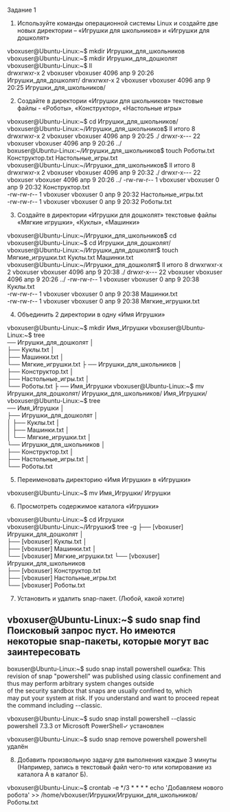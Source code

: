 Задание 1
 
1)	Используйте команды операционной системы Linux и создайте две новых директории – «Игрушки для школьников» и «Игрушки для дошколят»

vboxuser@Ubuntu-Linux:~$ mkdir Игрушки_для_школьников 
vboxuser@Ubuntu-Linux:~$ mkdir Игрушки_для_дошколят 
vboxuser@Ubuntu-Linux:~$ ll  
drwxrwxr-x  2 vboxuser vboxuser 4096 апр  9 20:26  Игрушки_для_дошколят/ 
drwxrwxr-x  2 vboxuser vboxuser 4096 апр  9 20:25  Игрушки_для_школьников/ 

2)	Создайте в директории «Игрушки для школьников» текстовые файлы - «Роботы», «Конструктор», «Настольные игры»

vboxuser@Ubuntu-Linux:~$ cd Игрушки_для_школьников/
vboxuser@Ubuntu-Linux:~/Игрушки_для_школьников$ ll
итого 8 
drwxrwxr-x  2 vboxuser vboxuser 4096 апр  9 20:25 ./ 
drwxr-x--- 22 vboxuser vboxuser 4096 апр  9 20:26 ../  
boxuser@Ubuntu-Linux:~/Игрушки_для_школьников$ touch Роботы.txt Конструктор.txt Настольные_игры.txt  
vboxuser@Ubuntu-Linux:~/Игрушки_для_школьников$ ll 
итого 8 
drwxrwxr-x  2 vboxuser vboxuser 4096 апр  9 20:32 ./ 
drwxr-x--- 22 vboxuser vboxuser 4096 апр  9 20:26 ../ 
-rw-rw-r--  1 vboxuser vboxuser    0 апр  9 20:32 Конструктор.txt  
-rw-rw-r--  1 vboxuser vboxuser    0 апр  9 20:32 Настольные_игры.txt  
-rw-rw-r--  1 vboxuser vboxuser    0 апр  9 20:32 Роботы.txt  

3)	Создайте в директории «Игрушки для дошколят» текстовые файлы «Мягкие игрушки», «Куклы», «Машинки»

vboxuser@Ubuntu-Linux:~/Игрушки_для_школьников$ cd 
vboxuser@Ubuntu-Linux:~$ cd Игрушки_для_дошколят/  
vboxuser@Ubuntu-Linux:~/Игрушки_для_дошколят$ touch Мягкие_игрушки.txt Куклы.txt Машинки.txt  
vboxuser@Ubuntu-Linux:~/Игрушки_для_дошколят$ ll 
итого 8 
drwxrwxr-x  2 vboxuser vboxuser 4096 апр  9 20:38 ./ 
drwxr-x--- 22 vboxuser vboxuser 4096 апр  9 20:26 ../ 
-rw-rw-r--  1 vboxuser vboxuser    0 апр  9 20:38 Куклы.txt  
-rw-rw-r--  1 vboxuser vboxuser    0 апр  9 20:38 Машинки.txt  
-rw-rw-r--  1 vboxuser vboxuser    0 апр  9 20:38 Мягкие_игрушки.txt  

4)	Объединить 2 директории в одну «Имя Игрушки»

vboxuser@Ubuntu-Linux:~$ mkdir Имя_Игрушки 
vboxuser@Ubuntu-Linux:~$ tree  
── Игрушки_для_дошколят │   
├── Куклы.txt  │   
├── Машинки.txt  │   
└── Мягкие_игрушки.txt  ├
── Игрушки_для_школьников │   
├── Конструктор.txt  │   
├── Настольные_игры.txt  │   
└── Роботы.txt  ├
── Имя_Игрушки 
vboxuser@Ubuntu-Linux:~$ mv Игрушки_для_дошколят/   Игрушки_для_школьников/ Имя_Игрушки/
vboxuser@Ubuntu-Linux:~$ tree  
── Имя_Игрушки │   
├── Игрушки_для_дошколят │   
│   ├── Куклы.txt  │   
│   ├── Машинки.txt  │   
│   └── Мягкие_игрушки.txt  │   
└── Игрушки_для_школьников │     
├── Конструктор.txt  │      
├── Настольные_игры.txt  │       
└── Роботы.txt  

5)	Переименовать директорию «Имя Игрушки» в «Игрушки»

vboxuser@Ubuntu-Linux:~$ mv Имя_Игрушки/ Игрушки

6)	Просмотреть содержимое каталога «Игрушки»

vboxuser@Ubuntu-Linux:~$ cd Игрушки  
vboxuser@Ubuntu-Linux:~/Игрушки$ tree -g 
├── [vboxuser]  Игрушки_для_дошколят │   
├── [vboxuser]  Куклы.txt │   
├── [vboxuser]  Машинки.txt │   
└── [vboxuser]  Мягкие_игрушки.txt 
└── [vboxuser]  Игрушки_для_школьников     
├── [vboxuser]  Конструктор.txt     
├── [vboxuser]  Настольные_игры.txt     
└── [vboxuser]  Роботы.txt 

7)	Установить и удалить snap-пакет. (Любой, какой хотите)

vboxuser@Ubuntu-Linux:~$ sudo snap find 
Поисковый запрос пуст. Но имеются некоторые snap-пакеты, которые могут вас заинтересовать
-----------------------------------------------------------------------------------------------------------
boxuser@Ubuntu-Linux:~$ sudo snap install powershell 
ошибка: This revision of snap "powershell" was published using classic 
confinement and thus may perform arbitrary system changes outside               
of the security sandbox that snaps are usually confined to, which               
may put your system at risk. 
If you understand and want to proceed repeat the command including --classic.

vboxuser@Ubuntu-Linux:~$ sudo snap install powershell --classic  
powershell 7.3.3 от Microsoft PowerShell✓ установлен 

vboxuser@Ubuntu-Linux:~$ sudo snap remove powershell 
powershell удалён 


8) Добавить произвольную задачу для выполнения каждые 3 минуты (Например, запись в текстовый файл чего-то или копирование из каталога А в каталог Б).

vboxuser@Ubuntu-Linux:~$ crontab -e */3 * * * * echo 'Добавляем нового робота' >> /home/vboxuser/Игрушки/Игрушки_для_школьников/Роботы.txt  